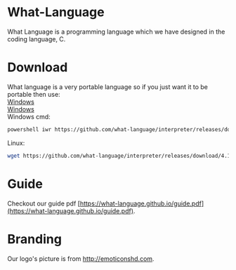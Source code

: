 # What-Language 
What Language is a programming language which we have designed in the coding language, C. 

# Download
What language is a very portable language so if you just want it to be portable then use: <br>
[Windows](https://github.com/what-language/interpreter/releases/download/4.1.1/wli.exe) <br>
[Windows](https://github.com/what-language/interpreter/releases/download/4.1.1/wli) <br>
Windows cmd: <br>
```sh
powershell iwr https://github.com/what-language/interpreter/releases/download/4.1.1/wli.exe -OutFile ./wli.exe && wli.exe 
```
Linux: <br>
```sh
wget https://github.com/what-language/interpreter/releases/download/4.1.1/wli
```




# Guide
Checkout our guide pdf  [https://what-language.github.io/guide.pdf](https://what-language.github.io/guide.pdf).

# Branding
Our logo's picture is from http://emoticonshd.com.
